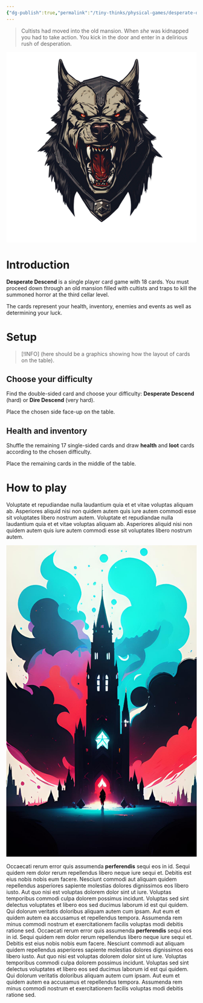 ```yaml
---
{"dg-publish":true,"permalink":"/tiny-thinks/physical-games/desperate-descend/desperate-descend/"}
---
```



> Cultists had moved into the old mansion. When *she* was kidnapped you had to take action. You kick in the door and enter in a delirious rush of desperation.

![guarddog-transparant.png](/img/user/guarddog-transparant.png)

# Introduction
**Desperate Descend** is a single player card game with 18 cards. You must proceed down through an old mansion filled with cultists and traps to kill the summoned horror at the third cellar level.

The cards represent your health, inventory, enemies and events as well as determining your luck.

# Setup

> [!INFO] (here should be a graphics showing how the layout of cards on the table).

## Choose your difficulty
<!-- > [!WARNING] **Desperate Descend** is not an easy game and most runs will end in failure. -->

Find the double-sided card and choose your difficulty: **Desperate Descend** (hard) or **Dire Descend** (very hard).

Place the chosen side face-up on the table.

## Health and inventory
Shuffle the remaining 17 single-sided cards and draw **health** and **loot** cards according to the chosen difficulty. 

Place the remaining cards in the middle of the table.

# How to play
Voluptate et repudiandae nulla laudantium quia et et vitae voluptas aliquam ab. Asperiores aliquid nisi non quidem autem quis iure autem commodi esse sit voluptates libero nostrum autem. 
Voluptate et repudiandae nulla laudantium quia et et vitae voluptas aliquam ab. Asperiores aliquid nisi non quidem autem quis iure autem commodi esse sit voluptates libero nostrum autem. 

![castle.jpg|right|200](/img/user/castle.jpg)

Occaecati rerum error quis assumenda **perferendis** sequi eos in id. Sequi quidem rem dolor rerum repellendus libero neque iure sequi et. Debitis est eius nobis nobis eum facere. Nesciunt commodi aut aliquam quidem repellendus asperiores sapiente molestias dolores dignissimos eos libero iusto. Aut quo nisi est voluptas dolorem dolor sint ut iure. Voluptas temporibus commodi culpa dolorem possimus incidunt. Voluptas sed sint delectus voluptates et libero eos sed ducimus laborum id est qui quidem. Qui dolorum veritatis doloribus aliquam autem cum ipsam. Aut eum et quidem autem ea accusamus et repellendus tempora. Assumenda rem minus commodi nostrum et exercitationem facilis voluptas modi debitis ratione sed. Occaecati rerum error quis assumenda **perferendis** sequi eos in id. Sequi quidem rem dolor rerum repellendus libero neque iure sequi et. Debitis est eius nobis nobis eum facere. Nesciunt commodi aut aliquam quidem repellendus asperiores sapiente molestias dolores dignissimos eos libero iusto. Aut quo nisi est voluptas dolorem dolor sint ut iure. Voluptas temporibus commodi culpa dolorem possimus incidunt. Voluptas sed sint delectus voluptates et libero eos sed ducimus laborum id est qui quidem. Qui dolorum veritatis doloribus aliquam autem cum ipsam. Aut eum et quidem autem ea accusamus et repellendus tempora. Assumenda rem minus commodi nostrum et exercitationem facilis voluptas modi debitis ratione sed. 